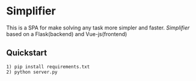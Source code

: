 Simplifier
===============

This is a SPA for make solving any task more simpler and faster.
*Simplifier* based on a Flask(backend) and Vue-js(frontend)

Quickstart
-----------
	1) pip install requirements.txt
	2) python server.py
